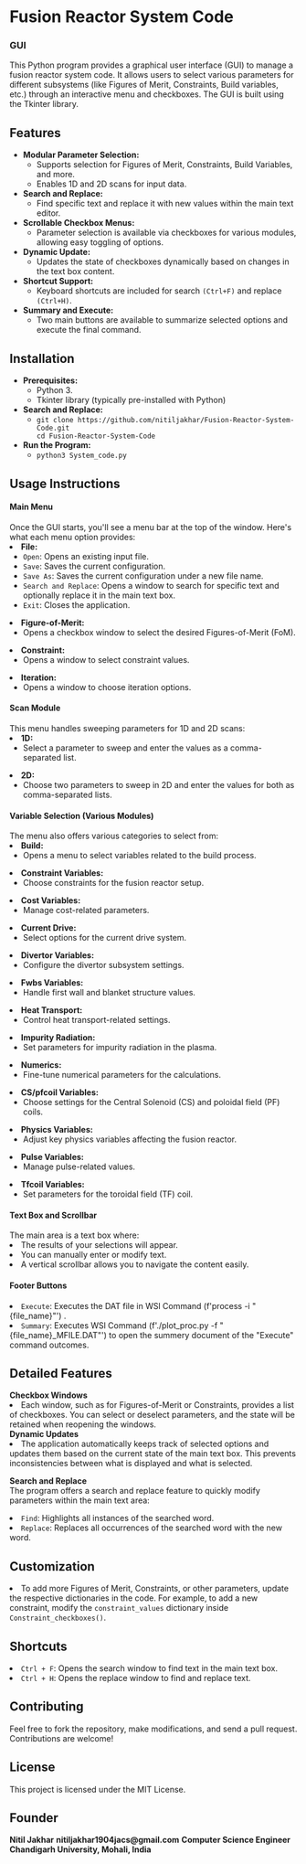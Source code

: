 <h1>Fusion Reactor System Code</h1>
<h3>GUI</h3> 
This Python program provides a graphical user interface (GUI) to manage a fusion reactor system code. It allows users to select various parameters for different subsystems (like Figures of Merit, Constraints, Build variables, etc.) through an interactive menu and checkboxes. The GUI is built using the Tkinter library.

 <h2>Features</h2>
 <ul>
      <li><b>Modular Parameter Selection:</b>
            <ul>
                <li>Supports selection for Figures of Merit, Constraints, Build Variables, and more.</li>
                <li>Enables 1D and 2D scans for input data.
</li>
            </ul>
      </li>
      <li><b>Search and Replace:</b>
            <ul>
                <li>Find specific text and replace it with new values within the main text editor.</li>
            </ul>
      </li>
      <li><b>Scrollable Checkbox Menus:</b>
            <ul>
                <li>Parameter selection is available via checkboxes for various modules, allowing easy toggling of options.</li>
            </ul>
      </li>
      <li><b>Dynamic Update:</b>
            <ul>
                <li>Updates the state of checkboxes dynamically based on changes in the text box content.</li>
            </ul>
      </li>
      <li><b>Shortcut Support:</b>
            <ul>
                <li>Keyboard shortcuts are included for search <code>(Ctrl+F)</code> and replace <code>(Ctrl+H)</code>.</li>
            </ul>
      </li>
      <li><b>Summary and Execute:</b>
            <ul>
                <li>Two main buttons are available to summarize selected options and execute the final command.</li>
            </ul>
      </li>  
</ul>

<h2>Installation</h2>
 <ul>
      <li><b>Prerequisites:</b>
            <ul>
                <li>Python 3.</li>
                <li>Tkinter library (typically pre-installed with Python)</li>
            </ul>
      </li>
      <li><b>Search and Replace:</b>
            <ul>
                <li><code>git clone https://github.com/nitiljakhar/Fusion-Reactor-System-Code.git
cd Fusion-Reactor-System-Code</code></li>
            </ul>
      </li>
      <li><b>Run the Program:</b>
            <ul>
                <li><code>python3 System_code.py</code></li>
            </ul>
      </li> 
</ul>
<h2>Usage Instructions</h2>
<h4>Main Menu</h4>
Once the GUI starts, you'll see a menu bar at the top of the window. Here's what each menu option provides:
<li><b>File:</b>
<ul>
              <li><code>Open</code>: Opens an existing input file.</li>
              <li><code>Save</code>: Saves the current configuration.</li>
              <li><code>Save As</code>: Saves the current configuration under a new file name.</li>
              <li><code>Search and Replace</code>: Opens a window to search for specific text and optionally replace it in the main text box.</li>
              <li><code>Exit</code>: Closes the application.</li>
</ul>
<li><b>Figure-of-Merit:</b>
<ul>
              <li>Opens a checkbox window to select the desired Figures-of-Merit (FoM).</li>
</ul>
<li><b>Constraint:</b>
<ul>
              <li>Opens a window to select constraint values.</li>
</ul>
<li><b>Iteration:</b>
<ul>
              <li>Opens a window to choose iteration options.</li>
</ul>

<h4>Scan Module</h4>
This menu handles sweeping parameters for 1D and 2D scans:
<li><b>1D:</b>
<ul>
              <li>Select a parameter to sweep and enter the values as a comma-separated list.</li>
</ul>
<li><b>2D:</b>
<ul>
              <li>Choose two parameters to sweep in 2D and enter the values for both as comma-separated lists.</li>
</ul>

<h4>Variable Selection (Various Modules)</h4>
The menu also offers various categories to select from:
<li><b>Build:</b>
<ul>
              <li>Opens a menu to select variables related to the build process.</li>
</ul>
<li><b>Constraint Variables:</b>
<ul>
              <li>Choose constraints for the fusion reactor setup.</li>
</ul>
<li><b>Cost Variables:</b>
<ul>
              <li>Manage cost-related parameters.</li>
</ul>
<li><b>Current Drive:</b>
<ul>
              <li>Select options for the current drive system.</li>
</ul>
<li><b>Divertor Variables:</b>
<ul>
              <li>Configure the divertor subsystem settings.</li>
</ul>
<li><b>Fwbs Variables:</b>
<ul>
              <li>Handle first wall and blanket structure values.</li>
</ul>
<li><b>Heat Transport:</b>
<ul>
              <li>Control heat transport-related settings.</li>
</ul>
<li><b>Impurity Radiation:</b>
<ul>
              <li>Set parameters for impurity radiation in the plasma.</li>
</ul>
<li><b>Numerics:</b>
<ul>
              <li>Fine-tune numerical parameters for the calculations.</li>
</ul>
<li><b>CS/pfcoil Variables:</b>
<ul>
              <li>Choose settings for the Central Solenoid (CS) and poloidal field (PF) coils.</li>
</ul>
<li><b>Physics Variables:</b>
<ul>
              <li>Adjust key physics variables affecting the fusion reactor.</li>
</ul>
<li><b>Pulse Variables:</b>
<ul>
              <li>Manage pulse-related values.</li>
</ul>
<li><b>Tfcoil Variables:</b>
<ul>
              <li>Set parameters for the toroidal field (TF) coil.</li>
</ul>

<h4>Text Box and Scrollbar</h4>
The main area is a text box where:
<li>The results of your selections will appear.</li>
<li>You can manually enter or modify text.</li>
<li>A vertical scrollbar allows you to navigate the content easily.</li>

<h4>Footer Buttons</h4>
<li><code>Execute</code>: Executes the DAT file in WSl Command (f'process -i "{file_name}"') .</li>
<li><code>Summary</code>: Executes WSl Command (f'./plot_proc.py -f "{file_name}_MFILE.DAT"') to open the summery document of the "Execute" command outcomes.</li>


<h2>Detailed Features</h2>
<b>Checkbox Windows</b>
<li>Each window, such as for Figures-of-Merit or Constraints, provides a list of checkboxes. You can select or deselect parameters, and the state will be retained when reopening the windows.</li>
<b>Dynamic Updates</b>
<li>The application automatically keeps track of selected options and updates them based on the current state of the main text box. This prevents inconsistencies between what is displayed and what is selected.</li>

<b>Search and Replace</b><br>
The program offers a search and replace feature to quickly modify parameters within the main text area:
<li><code>Find</code>: Highlights all instances of the searched word.</li>
<li><code>Replace</code>: Replaces all occurrences of the searched word with the new word.</li>

<h2>Customization</h2>
<li>To add more Figures of Merit, Constraints, or other parameters, update the respective dictionaries in the code. For example, to add a new constraint, modify the <code>constraint_values</code> dictionary inside <code>Constraint_checkboxes()</code>.</li>

<h2>Shortcuts</h2>
<li><code>Ctrl + F</code>: Opens the search window to find text in the main text box.</li>
<li><code>Ctrl + H</code>: Opens the replace window to find and replace text.</li>


<h2>Contributing</h2>
Feel free to fork the repository, make modifications, and send a pull request. Contributions are welcome!

<h2>License</h2>
This project is licensed under the MIT License.

<h2>Founder</h2>
<b>Nitil Jakhar</b>
<b>nitiljakhar1904jacs@gmail.com</b>
<b>Computer Science Engineer</b>
<b>Chandigarh University, Mohali, India</b>
